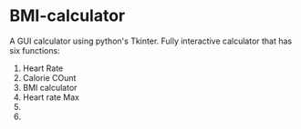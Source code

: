 # BMI-calculator

A GUI calculator using python's Tkinter.
Fully interactive calculator that has six functions:
1. Heart Rate 
2. Calorie COunt
3. BMI calculator
4. Heart rate Max
5. 
6.
